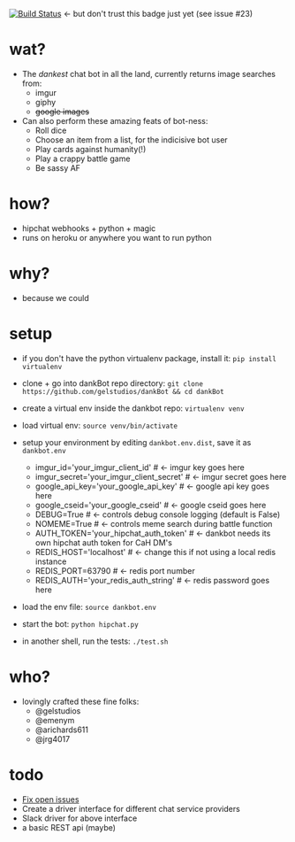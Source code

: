[![Build Status](https://travis-ci.org/gelstudios/dankBot.svg?branch=master)](https://travis-ci.org/gelstudios/dankBot) <- but don't trust this badge just yet (see issue #23)

# wat?
- The _dankest_ chat bot in all the land, currently returns image searches from:
  - imgur
  - giphy
  - ~~google images~~
- Can also perform these amazing feats of bot-ness:
  - Roll dice
  - Choose an item from a list, for the indicisive bot user
  - Play cards against humanity(!)
  - Play a crappy battle game
  - Be sassy AF

# how?
- hipchat webhooks + python + magic
- runs on heroku or anywhere you want to run python

# why?
- because we could

# setup
- if you don't have the python virtualenv package, install it: `pip install virtualenv`
- clone + go into dankBot repo directory: `git clone https://github.com/gelstudios/dankBot && cd dankBot`
- create a virtual env inside the dankbot repo: `virtualenv venv`
- load virtual env: `source venv/bin/activate`
- setup your environment by editing `dankbot.env.dist`, save it as `dankbot.env`
  - imgur_id='your_imgur_client_id' # <- imgur key goes here
  - imgur_secret='your_imgur_client_secret' # <- imgur secret goes here
  - google_api_key='your_google_api_key' # <- google api key goes here
  - google_cseid='your_google_cseid' # <- google cseid goes here
  - DEBUG=True # <- controls debug console logging (default is False)
  - NOMEME=True # <- controls meme search during battle function
  - AUTH_TOKEN='your_hipchat_auth_token' # <- dankbot needs its own hipchat auth token for CaH DM's
  - REDIS_HOST='localhost' # <- change this if not using a local redis instance
  - REDIS_PORT=63790 # <- redis port number
  - REDIS_AUTH='your_redis_auth_string' # <- redis password goes here

- load the env file: `source dankbot.env`
- start the bot: `python hipchat.py`
- in another shell, run the tests: `./test.sh`

# who?
- lovingly crafted these fine folks:
  - @gelstudios
  - @emenym
  - @arichards611
  - @jrg4017

# todo
- [Fix open issues](https://github.com/gelstudios/dankBot/issues)
- Create a driver interface for different chat service providers
- Slack driver for above interface
- a basic REST api (maybe)
